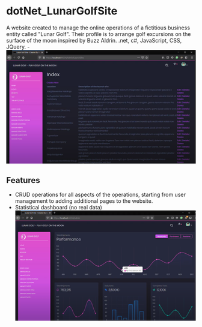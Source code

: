 # dotNet_LunarGolfSite
A website created to manage the online operations of a fictitious business entity  called "Lunar Golf". 
Their profile is to arrange golf excursions on the surface of the moon inspired by Buzz Aldrin.
.net, c#, JavaScript, CSS, JQuery.
-![Admin interface](https://github.com/regorigregory/dotNet_LunarGolfSite/blob/master/repo_images/admin.png?raw=true)

## Features
- CRUD operations for all aspects of the operations, starting from user management to adding additional pages to the website.
- Statistical dashboard (no real data)
![Dashboard screenshot](https://github.com/regorigregory/dotNet_LunarGolfSite/blob/master/repo_images/main.png?raw=true)

